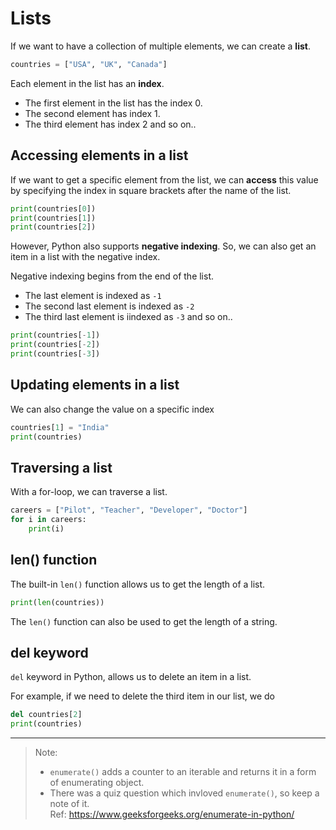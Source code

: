 # Lists

If we want to have a collection of multiple elements, we can create a **list**.

```python
countries = ["USA", "UK", "Canada"]
```

Each element in the list has an **index**.
* The first element in the list has the index 0.
* The second element has index 1.
* The third element has index 2 and so on..

## Accessing elements in a list
If we want to get a specific element from the list, we can **access** this value by specifying the index in square brackets after the name of the list.
```python
print(countries[0])
print(countries[1])
print(countries[2])
```
However, Python also supports **negative indexing**. So, we can also get an item in a list with the negative index.

Negative indexing begins from the end of the list.
* The last element is indexed as `-1`
* The second last element is indexed as `-2`
* The third last element is iindexed as `-3` and so on..
```python
print(countries[-1])
print(countries[-2])
print(countries[-3])
```
## Updating elements in a list
We can also change the value on a specific index
```python
countries[1] = "India"
print(countries)
```
## Traversing a list
With a for-loop, we can traverse a list. 
```python
careers = ["Pilot", "Teacher", "Developer", "Doctor"]
for i in careers:
    print(i)
```
## len() function
The built-in `len()` function allows us to get the length of a list.
```python
print(len(countries))
```
The `len()` function can also be used to get the length of a string.

## del keyword
`del` keyword in Python, allows us to delete an item in a list. 

For example, if we need to delete the third item in our list, we do
```python
del countries[2]
print(countries)
```
---
> Note:  
> * `enumerate()` adds a counter to an iterable and returns it in a form of enumerating object.
> * There was a quiz question which invloved `enumerate()`, so keep a note of it.  
Ref: 
> https://www.geeksforgeeks.org/enumerate-in-python/ 